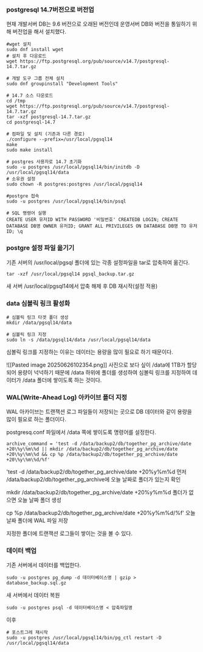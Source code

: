 
### postgresql 14.7버전으로 버전업
현재 개발서버 DB는 9.6 버전으로 오래된 버전인데 운영서버 DB와 버전을 통일하기 위해 버전업을 해서 설치했다.

```
#wget 설치
sudo dnf install wget
# 설치 후 다운로드
wget https://ftp.postgresql.org/pub/source/v14.7/postgresql-14.7.tar.gz

# 개발 도구 그룹 전체 설치
sudo dnf groupinstall "Development Tools"

# 14.7 소스 다운로드
cd /tmp
wget https://ftp.postgresql.org/pub/source/v14.7/postgresql-14.7.tar.gz
tar -xzf postgresql-14.7.tar.gz
cd postgresql-14.7

# 컴파일 및 설치 (기존과 다른 경로)
./configure --prefix=/usr/local/pgsql14
make
sudo make install

# postgres 사용자로 14.7 초기화
sudo -u postgres /usr/local/pgsql14/bin/initdb -D /usr/local/pgsql14/data
# 소유권 설정
sudo chown -R postgres:postgres /usr/local/pgsql14

#postgre 접속
sudo -u postgres /usr/local/pgsql14/bin/psql

# SQL 명령어 실행 
CREATE USER 유저ID WITH PASSWORD '비밀번호' CREATEDB LOGIN; CREATE DATABASE DB명 OWNER 유저ID; GRANT ALL PRIVILEGES ON DATABASE DB명 TO 유저ID; \q
```

### postgre 설정 파일 옮기기
기존 서버의 /usr/local/pgsql 폴더에 있는 각종 설정파일을 tar로 압축하여 옮긴다.

```
tar -xzf /usr/local/pgsql14 pgsql_backup.tar.gz
```

새 서버 /usr/local/pgsql14에서 압축 해제 후 DB 재시작(설정 적용)

### data 심볼릭 링크 활성화

```
# 심볼릭 링크 타겟 폴더 생성
mkdir /data/pgsql14/data

# 심볼릭 링크 지정
sudo ln -s /data/pgsql14/data /usr/local/pgsql14/data
```
심볼릭 링크를 지정하는 이유는 데이터는 용량을 많이 필요로 하기 때문이다.

![[Pasted image 20250626102354.png]]
사진으로 보다 싶이 /data에 1TB가 할당되어 용량이 넉넉하기 때문에 /data 하위에 폴더를 생성하여
심볼릭 링크를 지정하여 데이터가 /data 폴더에 쌓이도록 하는 것이다.

### WAL(Write-Ahead Log) 아카이브 폴더 지정
WAL 아카이브는 트랜잭션 로그 파일들이 저장되는 곳으로 DB 데이터와 같이 용량을 많이 필요로 하는 폴더이다.

postgresq.conf 파일에서 /data 쪽에 쌓이도록 명령어를 설정한다.
```
archive_command = 'test -d /data/backup2/db/together_pg_archive/date +20\%y\%m\%d || mkdir /data/backup2/db/together_pg_archive/date +20\%y\%m\%d && cp %p /data/backup2/db/together_pg_archive/date +20\%y\%m\%d/%f' 
```
'test -d /data/backup2/db/together_pg_archive/date +20\%y\%m\%d
먼저 /data/backup2/db/together_pg_archive에 오늘 날짜로 폴더가 있는지 확인

mkdir /data/backup2/db/together_pg_archive/date +20\%y\%m\%d
폴더가 없으면 오늘 날짜 폴더 생성

cp %p /data/backup2/db/together_pg_archive/date +20\%y\%m\%d/%f' 
오늘 날짜 폴더에 WAL 파일 저장


지정한 폴더에 트랜잭션 로그들이 쌓이는 것을 볼 수 있다.
### 데이터 백업
기존 서버에서 데이터를 백업한다.
```
sudo -u postgres pg_dump -d 데이터베이스명 | gzip > database_backup.sql.gz
```

새 서버에서 데이터 복원
```
sudo -u postgres psql -d 데이터베이스명 < 압축파일명
```
이후 

```
# 포스트그레 재시작
sudo -u postgres /usr/local/pgsql14/bin/pg_ctl restart -D /usr/local/pgsql14/data
```